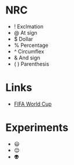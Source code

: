 # NRC
* ! Exclmation
* @ At sign
* $ Dollar
* % Percentage
* ^ Circumflex
* & And sign
* ( ) Parenthesis

# Links
* [FIFA World Cup](https://www.fifa.com/en/tournaments/mens/worldcup)

# Experiments
* :smiley:
* :relieved:
* :alien:
